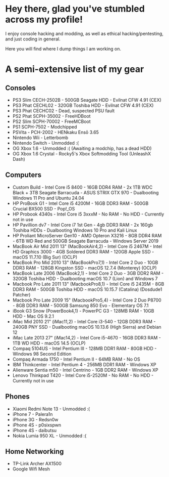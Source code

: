 # Hey there, glad you've stumbled across my profile!

I enjoy console hacking and modding, as well as ethical hacking/pentesting, and just coding in general.

Here you will find where I dump things I am working on.

# A semi-extensive list of my gear
## Consoles
- PS3 Slim CECH-2502B - 500GB Seagate HDD - Evilnat CFW 4.91 (CEX)
- PS3 Phat CECHL02 - 320GB Toshiba HDD - Evilnat CFW 4.91 (CEX)
- PS3 Phat CECHC02 - Dead, suspected PSU fault
- PS2 Phat SCPH-35002 - FreeHDBoot
- PS2 Slim SCPH-70002 - FreeMCBoot
- PS1 SCPH-7502 - Modchipped
- PSVita - PCH-2002 - HENkaku Ensō 3.65
- Nintendo Wii - Letterbomb
- Nintendo Switch - Unmodded :(
- OG Xbox 1.6 - Unmodded :( (Awaiting a modchip, has a dead HDD)
- OG Xbox 1.6 Crystal - Rocky5's Xbox Softmodding Tool (UnleashX Dash)
## Computers
- Custom Build - Intel Core i5 8400 - 16GB DDR4 RAM - 2x 1TB WDC Black + 3TB Seagate Barracuda - ASUS STRIX GTX 970 - Dualbooting Windows 11 Pro and Ubuntu 24.04
- HP ProBook G1 - Intel Core i5 4200M - 16GB DDR3 RAM - 500GB Crucial BX500 SSD - Pop!_OS
- HP Probook 4340s - Intel Core i5 3xxxM - No RAM - No HDD - Currently not in use
- HP Pavillion dv7 - Intel Core i7 1st Gen - 4gb DDR3 RAM - 2x 160gb Toshiba HDDs - Dualbooting Windows 10 Pro and Kali Linux
- HP Proliant MicroServer Gen10 - AMD Opteron X3216 - 8GB DDR4 RAM - 6TB WD Red and 500GB Seagate Barracuda - Windows Server 2019
- MacBook Air Mid 2011 13" (MacBookAir4,2) - Intel Core i5 2467M - Intel HD Graphics 3000 - 4GB Soldered DDR3 RAM - 120GB Apple SSD - macOS 11.7.10 (Big Sur) (OCLP)
- MacBook Pro Mid 2010 13" (MacBookPro7,1) - Intel Core 2 Duo - 10GB DDR3 RAM - 128GB Kingston SSD - macOS 12.7.4 (Monterey) (OCLP)
- MacBook Late 2006 (MacBook2,1) - Intel Core 2 Duo - 3GB DDR2 RAM - 320GB Toshiba HDD - Dualbooting macOS 10.7 (Lion) and Windows 7
- Macbook Pro Late 2011 13" (MacbookPro8,1) - Intel Core i5 2435M - 8GB DDR3 RAM - 500GB Toshiba HDD - macOS 10.15.7 (Catalina) (Dosdude1 Patcher)
- Macbook Pro Late 2009 15" (MacbookPro5,4) - Intel Core 2 Duo P8700 - 8GB DDR3 RAM - 500GB Samsung 850 Evo - Elementary OS 7.1
- iBook G3 Snow (PowerBook4,1) - PowerPC G3 - 128MB RAM - 10GB HDD - Mac OS 9.2.1
- iMac Mid 2010 21" (iMac11,2) - Intel Core i3-540 - 12GB DDR3 RAM - 240GB PNY SSD - Dualbooting macOS 10.13.6 (High Sierra) and Debian 12
- iMac Late 2013 27" (iMac14,2) - Intel Core i5-4670 - 16GB DDR3 RAM - 1TB WD HDD - macOS 14.5 (OCLP)
- Compaq 5104US - Intel Pentium III - 128MB DDR1 RAM - 80GB HDD - Windows 98 Second Edition
- Compaq Armada 1750 - Intel Pentium II - 64MB RAM - No OS
- IBM Thinkcenter - Intel Pentium 4 - 256MB DDR1 RAM - Windows XP
- Alienware Sentia m50 - Intel Centrino - 1GB DDR2 RAM - Windows XP
- Lenovo Thinkpad T420 - Intel Core i5-2520M - No RAM - No HDD - Currently not in use
## Phones
- Xiaomi Redmi Note 13 - Unmodded :(
- iPhone 7 - Palera1n
- iPhone 3G - Redsn0w
- iPhone 4S - p0sixspwn
- iPhone 4S - daibutsu
- Nokia Lumia 950 XL - Unmodded :(
## Home Networking
- TP-Link Archer AX1500
- Google Wifi Mesh


  
